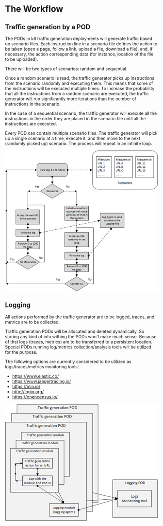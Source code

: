 

# The Workflow
## Traffic generation by a POD
The PODs in k8 traffic generation deployments will generate traffic based on scenario files. Each instruction line in a scenario file defines the action to be taken (open a page, follow a link, upload a file, download a file), and, if necessary, the action corresponding data (for instance, location of the file to be uploaded). 

There will be two types of scenarios: random and sequential. 

Once a random scenario is read, the traffic generator picks up instructions from the scenario randomly and executing them. This means that some of the instructions will be executed multiple times. To increase the probability that all the instructions from a random scenario are executed, the traffic generator will run significantly more iterations than the number of instructions in the scenario. 

In the case of a sequential scenario, the traffic generator will execute all the instructions in the order they are placed in the scenario file until all the instructions are executed. 

Every POD can contain multiple scenario files. The traffic generator will pick up a single scenario at a time, execute it, and then move to the next (randomly picked up) scenario. The process will repeat in an infinite loop.

![traffic](pngs/traffic-generator.png)

## Logging
All actions performed by the traffic generator are to be logged, traces, and metrics are to be collected.

Traffic generation PODs will be allocated and deleted dynamically. So storing any kind of info withing the PODs won't make much sense. Because of that logs (traces, metrics) are to be transferred to a persistent location. Special PODs running log/metrics collection/analysis tools will be utilized for the purpose. 

The following options are currently considered to be utilized as logs/traces/metrics monitoring tools: 
- https://www.elastic.co/
- https://www.jaegertracing.io/
- https://min.io/
- http://logio.org/
- https://opencensus.io/

![logging](pngs/logging-workflow.png)

